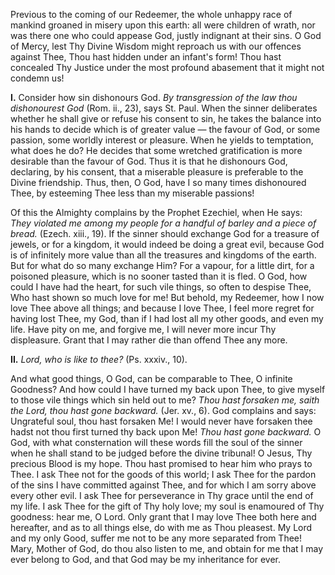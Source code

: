 
Previous to the coming of our Redeemer, the whole unhappy race of mankind groaned in misery upon this earth: all were children of wrath, nor was there one who could appease God, justly indignant at their sins. O God of Mercy, lest Thy Divine Wisdom might reproach us with our offences against Thee, Thou hast hidden under an infant\'s form! Thou hast concealed Thy Justice under the most profound abasement that it might not condemn us!

**I\.** Consider how sin dishonours God. *By transgression of the law thou dishonourest God* (Rom. ii., 23), says St. Paul. When the sinner deliberates whether he shall give or refuse his consent to sin, he takes the balance into his hands to decide which is of greater value — the favour of God, or some passion, some worldly interest or pleasure. When he yields to temptation, what does he do? He decides that some wretched gratification is more desirable than the favour of God. Thus it is that he dishonours God, declaring, by his consent, that a miserable pleasure is preferable to the Divine friendship. Thus, then, O God, have I so many times dishonoured Thee, by esteeming Thee less than my miserable passions!

Of this the Almighty complains by the Prophet Ezechiel, when He says: *They violated me among my people for a handful of barley and a piece of bread.* (Ezech. xiii., 19). If the sinner should exchange God for a treasure of jewels, or for a kingdom, it would indeed be doing a great evil, because God is of infinitely more value than all the treasures and kingdoms of the earth. But for what do so many exchange Him? For a vapour, for a little dirt, for a poisoned pleasure, which is no sooner tasted than it is fled. O God, how could I have had the heart, for such vile things, so often to despise Thee, Who hast shown so much love for me! But behold, my Redeemer, how I now love Thee above all things; and because I love Thee, I feel more regret for having lost Thee, my God, than if I had lost all my other goods, and even my life. Have pity on me, and forgive me, I will never more incur Thy displeasure. Grant that I may rather die than offend Thee any more.

**II\.** *Lord, who is like to thee?* (Ps. xxxiv., 10).

And what good things, O God, can be comparable to Thee, O infinite Goodness? And how could I have turned my back upon Thee, to give myself to those vile things which sin held out to me? *Thou hast forsaken me, saith the Lord, thou hast gone backward.* (Jer. xv., 6). God complains and says: Ungrateful soul, thou hast forsaken Me! I would never have forsaken thee hadst not thou first turned thy back upon Me! *Thou hast gone backward.* O God, with what consternation will these words fill the soul of the sinner when he shall stand to be judged before the divine tribunal! O Jesus, Thy precious Blood is my hope. Thou hast promised to hear him who prays to Thee. I ask Thee not for the goods of this world; I ask Thee for the pardon of the sins I have committed against Thee, and for which I am sorry above every other evil. I ask Thee for perseverance in Thy grace until the end of my life. I ask Thee for the gift of Thy holy love; my soul is enamoured of Thy goodness: hear me, O Lord. Only grant that I may love Thee both here and hereafter, and as to all things else, do with me as Thou pleasest. My Lord and my only Good, suffer me not to be any more separated from Thee! Mary, Mother of God, do thou also listen to me, and obtain for me that I may ever belong to God, and that God may be my inheritance for ever.

